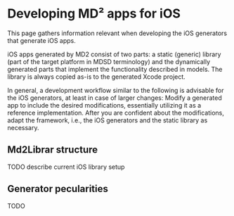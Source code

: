 # Developing MD² apps for iOS

This page gathers information relevant when developing the iOS generators that generate iOS apps.

iOS apps generated by MD2 consist of two parts: a static (generic) library (part of the target platform in MDSD terminology) and the dynamically generated parts that implement the functionality described in models.
The library is always copied as-is to the generated Xcode project.

In general, a development workflow similar to the following is advisable for the iOS generators, at least in case of larger changes: Modify a generated app to include the desired modifications, essentially utilizing it as a reference implementation. After you are confident about the modifications, adapt the framework, i.e., the iOS generators and the static library as necessary.

## Md2Librar structure
TODO describe current iOS library setup

## Generator pecularities
TODO
